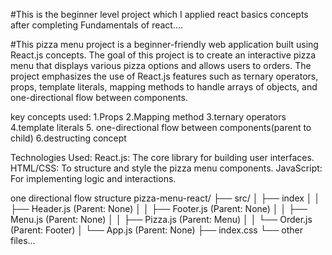 #This is the beginner level project which I applied react basics concepts after completing Fundamentals of react.... 

#This pizza menu project is a beginner-friendly web application built using React.js concepts. The goal of this project is to create an interactive pizza menu that displays various pizza options and allows users to orders. The project emphasizes the use of React.js features such as ternary operators, props, template literals, mapping methods to handle arrays of objects, and one-directional flow between components. 

key concepts used:
1.Props
2.Mapping method
3.ternary operators
4.template literals
5. one-directional flow between components(parent to child)
6.destructing concept

Technologies Used:
React.js: The core library for building user interfaces.
HTML/CSS: To structure and style the pizza menu components.
JavaScript: For implementing logic and interactions.

one directional flow structure 
pizza-menu-react/
├── src/
│   ├── index
│   │   ├── Header.js (Parent: None)
│   │   ├── Footer.js (Parent: None)
│   │   ├── Menu.js (Parent: None)
│   │   ├── Pizza.js (Parent: Menu)
│   │   └── Order.js (Parent: Footer)
│   └── App.js (Parent: None)
├── index.css
└── other files...

